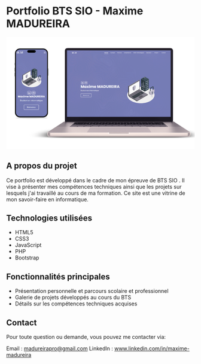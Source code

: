 # Portfolio BTS SIO - Maxime MADUREIRA
<img src ="./assets/img/mockup.png">

## A propos du projet
Ce portfolio est développé dans le cadre de mon épreuve de BTS SIO . Il vise à présenter mes compétences techniques ainsi que les projets sur lesquels j'ai travaillé au cours de ma formation. Ce site est une vitrine de mon savoir-faire en informatique.

## Technologies utilisées
- HTML5
- CSS3
- JavaScript
- PHP
- Bootstrap

## Fonctionnalités principales
- Présentation personnelle et parcours scolaire et professionnel
- Galerie de projets développés au cours du BTS
- Détails sur les compétences techniques acquises


## Contact
Pour toute question ou demande, vous pouvez me contacter via:

Email : madureirapro@gmail.com
LinkedIn : www.linkedin.com/in/maxime-madureira

